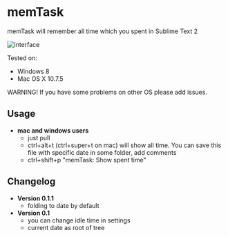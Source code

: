 memTask
=======

memTask will remember all time which you spent in Sublime Text 2

![interface](https://dl.dropbox.com/u/3478999/different/memTask.PNG "interface")

Tested on:
  - Windows 8
  - Mac OS X 10.7.5

WARNING! If you have some problems on other OS please add issues.

## Usage
  - **mac and windows users**
    - just pull
    - ctrl+alt+t (ctrl+super+t on mac) will show all time. You can save this file with specific date in some folder, add comments
    - ctrl+shift+p "memTask: Show spent time"

## Changelog
  - **Version 0.1.1**
    - folding to date by default
  - **Version 0.1**
    - you can change idle time in settings
    - current date as root of tree